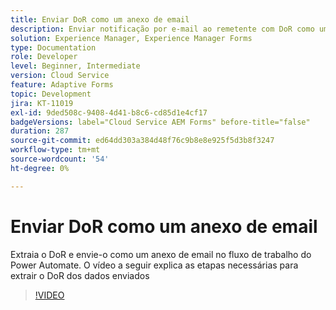 ```yaml
---
title: Enviar DoR como um anexo de email
description: Enviar notificação por e-mail ao remetente com DoR como um anexo de e-mail
solution: Experience Manager, Experience Manager Forms
type: Documentation
role: Developer
level: Beginner, Intermediate
version: Cloud Service
feature: Adaptive Forms
topic: Development
jira: KT-11019
exl-id: 9ded508c-9408-4d41-b8c6-cd85d1e4cf17
badgeVersions: label="Cloud Service AEM Forms" before-title="false"
duration: 287
source-git-commit: ed64dd303a384d48f76c9b8e8e925f5d3b8f3247
workflow-type: tm+mt
source-wordcount: '54'
ht-degree: 0%

---
```


# Enviar DoR como um anexo de email

Extraia o DoR e envie-o como um anexo de email no fluxo de trabalho do Power Automate.
O vídeo a seguir explica as etapas necessárias para extrair o DoR dos dados enviados
>[!VIDEO](https://video.tv.adobe.com/v/346731?quality=12&learn=on)
